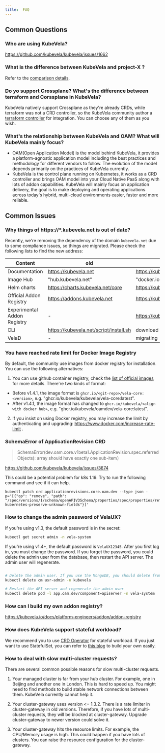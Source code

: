 ```yaml
---
title:  FAQ
---
```


## Common Questions

### Who are using KubeVela?

https://github.com/kubevela/kubevela/issues/1662

### What is the difference between KubeVela and project-X ?

Refer to the [comparison details](https://kubevela.io/docs/#kubevela-vs-other-software).

### Do yo support Crossplane? What's the difference between terraform and Corssplane in KubeVela?

KubeVela natively support Crossplane as they're already CRDs, while terraform was not a CRD controller, so the KubeVela community author a [terraform controller](https://github.com/kubevela/terraform-controller) for integration. You can choose any of them as you wish. 


### What's the relationship between KubeVela and OAM? What will KubeVela mainly focus?

* OAM(Open Application Model) is the model behind KubeVela, it provides a platform-agnostic application model including the best practices and methodology for different vendors to follow. The evolution of the model depends primarily on the practices of KubeVela currently.
* KubeVela is the control plane running on Kubernetes, it works as a CRD controller and brings OAM model into your Cloud Native PaaS along with lots of addon capabilities. KubeVela will mainly focus on application delivery, the goal is to make deploying and operating applications across today's hybrid, multi-cloud environments easier, faster and more reliable.

## Common Issues

### Why things of https://*.kubevela.net is out of date?

Recently, we're removing the dependency of the domain `kubevela.net` due to some compliance issues, so things are migrated. Please check the following lists to find the new address:

Content | old | new
--- | --- | ---
Documentation | https://kubevela.net | https://kubevela.io
Image Hub | "hub.kubevela.net" | "docker.io" or "ghcr.io/kubevela" 
Helm charts | https://charts.kubevela.net/core | https://kubevela.github.io/charts
Official Addon Registry | https://addons.kubevela.net | https://kubevela.github.io/catalog/official
Experimental Addon Registry | - | https://kubevela.github.io/catalog/experimental
CLI | https://kubevela.net/script/install.sh | download from [release page](https://github.com/kubevela/kubevela/releases)
VelaD | - | migrating 

### You have reached rate limit for Docker Image Registry 

By default, the community use images from docker registry for installation. You can use the following alternatives:

1. You can use github container registry, check the [list of official images](https://github.com/orgs/kubevela/packages) for more details. There're two kinds of format:

* Before v1.4.1, the image format is `ghcr.io/<git-repo>/vela-core:<version>`, e.g. "ghcr.io/kubevela/kubevela/vela-core:latest".
* After v1.4.1, the image format has changed to `ghcr.io/kubevela/<align with docker hub>`, e.g. "ghcr.io/kubevela/oamdev/vela-core:latest".

2. If you insist on using Docker registry, you may increase the limit by authenticating and upgrading: https://www.docker.com/increase-rate-limit .
 
### SchemaError of ApplicationRevision CRD

> SchemaError(dev.oam.core.v1beta1.ApplicationRevision.spec.referredObjects): array should have exactly one sub-item） 

https://github.com/kubevela/kubevela/issues/3874

This could be a potential problem for k8s 1.19. Try to run the following command and see if it can help.

```
kubectl patch crd applicationrevisions.core.oam.dev --type json -p='[{"op": "remove", "path": "/spec/versions/1/schema/openAPIV3Schema/properties/spec/properties/referredObjects/x-kubernetes-preserve-unknown-fields"}]'
```

### How to change the admin password of VelaUX?

If you're using v1.3, the default password is in the secret:

```bash
kubectl get secret admin -n vela-system
```

If you're using v1.4+, the default password is `VelaUX12345`. After you first log in, you must change the password. If you forget the password, you could delete the admin user from the database, then restart the API server. The admin user will regenerate.

```bash

# Delete the admin user. If you use the MongoDB, you should delete from the MongoDB.
kubectl delete cm usr-admin -n kubevela

# Restart the API server and regenerate the admin user
kubectl delete pod -l app.oam.dev/component=apiserver -n vela-system
```

### How can I build my own addon registry?

https://kubevela.io/docs/platform-engineers/addon/addon-registry

### How does KubeVela support stateful workload?

We recommend you to use [CRD Operator](https://kubernetes.io/docs/concepts/extend-kubernetes/operator/) for stateful workload. If you just want to use StatefulSet, you can refer to [this blog](https://kubevela.io/blog/2022/05/30/abstraction-kubevela) to build your own easily.

### How to deal with slow multi-cluster requests?

There are several common possible reasons for slow multi-cluster requests.

1. Your managed cluster is far from your hub cluster. For example, one in Beijing and another one in London. This is hard to speed up. You might need to find methods to build stable network connections between them. KubeVela currently cannot help it.

2. Your cluster-gateway uses version <= 1.3.2. There is a rate limiter in cluster-gateway in old versions. Therefore, if you have lots of multi-cluster requests, they will be blocked at cluster-gateway. Upgrade cluster-gateway to newer version could solve it.

3. Your cluster-gateway hits the resource limits. For example, the CPU/Memory usage is high. This could happen if you have lots of clusters. You can raise the resource configuration for the cluster-gateway.
